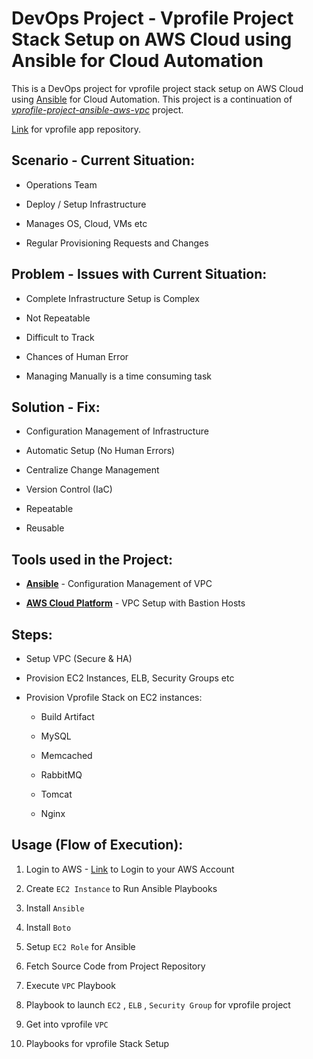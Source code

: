 # DevOps Project - Vprofile Project Stack Setup on AWS Cloud using Ansible for Cloud Automation

This is a DevOps project for vprofile project stack setup on AWS Cloud using [Ansible](https://www.ansible.com/) for Cloud Automation. This project is a continuation of [_vprofile-project-ansible-aws-vpc_](https://github.com/durrezahmed/vprofile-project-ansible-aws-vpc) project.

[Link](https://github.com/durrezahmed/vprofile-project-devops) for vprofile app repository.

## Scenario - Current Situation:

- Operations Team

- Deploy / Setup Infrastructure

- Manages OS, Cloud, VMs etc

- Regular Provisioning Requests and Changes

## Problem - Issues with Current Situation:

- Complete Infrastructure Setup is Complex

- Not Repeatable

- Difficult to Track

- Chances of Human Error

- Managing Manually is a time consuming task

## Solution - Fix:

- Configuration Management of Infrastructure

- Automatic Setup (No Human Errors)

- Centralize Change Management

- Version Control (IaC)

- Repeatable

- Reusable

## Tools used in the Project:

- [**Ansible**](https://www.ansible.com/) - Configuration Management of VPC

- [**AWS Cloud Platform**](https://aws.amazon.com/) - VPC Setup with Bastion Hosts

## Steps:

- Setup VPC (Secure & HA)

- Provision EC2 Instances, ELB, Security Groups etc

- Provision Vprofile Stack on EC2 instances:

  - Build Artifact

  - MySQL

  - Memcached

  - RabbitMQ

  - Tomcat

  - Nginx

## Usage (Flow of Execution):

1. Login to AWS - [Link](https://aws.amazon.com/marketplace/management/signin) to Login to your AWS Account

2. Create `EC2 Instance` to Run Ansible Playbooks

3. Install `Ansible`

4. Install `Boto`

5. Setup `EC2 Role` for Ansible

6. Fetch Source Code from Project Repository

7. Execute `VPC` Playbook

8. Playbook to launch `EC2` , `ELB` , `Security Group` for vprofile project

9. Get into vprofile `VPC`

10. Playbooks for vprofile Stack Setup
